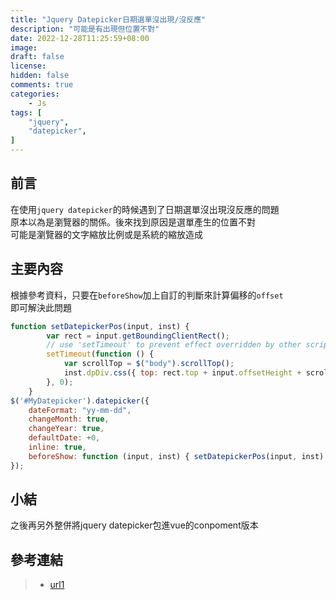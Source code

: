 ```yaml
---
title: "Jquery Datepicker日期選單沒出現/沒反應"
description: "可能是有出現但位置不對"
date: 2022-12-28T11:25:59+08:00
image: 
draft: false
license: 
hidden: false
comments: true
categories:
    - Js
tags: [
    "jquery",
    "datepicker",
]
---
```


## 前言

在使用`jquery datepicker`的時候遇到了日期選單沒出現沒反應的問題  
原本以為是瀏覽器的關係。後來找到原因是選單產生的位置不對  
可能是瀏覽器的文字縮放比例或是系統的縮放造成  

## 主要內容

根據參考資料，只要在`beforeShow`加上自訂的判斷來計算偏移的`offset`  
即可解決此問題

```javascript
function setDatepickerPos(input, inst) {
        var rect = input.getBoundingClientRect();
        // use 'setTimeout' to prevent effect overridden by other scripts
        setTimeout(function () {
            var scrollTop = $("body").scrollTop();
    	    inst.dpDiv.css({ top: rect.top + input.offsetHeight + scrollTop });
        }, 0);
    }
$('#MyDatepicker').datepicker({
	dateFormat: "yy-mm-dd",
	changeMonth: true,
	changeYear: true,
	defaultDate: +0,
	inline: true,
	beforeShow: function (input, inst) { setDatepickerPos(input, inst) },
});  
```

## 小結

之後再另外整併將jquery datepicker包進vue的conpoment版本

## 參考連結

>* [url1](https://aries.me/2020/08/03/jquery-ui-1-12-datepicker-wrong-position-issue-and-fix/)
